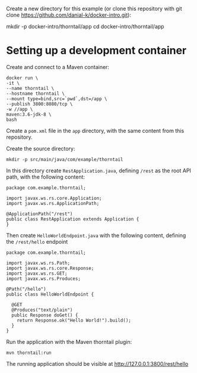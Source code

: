 Create a new directory for this example (or clone this repository with git clone https://github.com/danial-k/docker-intro.git):

mkdir -p docker-intro/thorntail/app cd docker-intro/thorntail/app

# Setting up a development container
Create and connect to a Maven container:
```
docker run \
-it \
--name thorntail \
--hostname thorntail \
--mount type=bind,src=`pwd`,dst=/app \
--publish 3800:8080/tcp \
-w //app \
maven:3.6-jdk-8 \
bash
```

Create a ```pom.xml``` file in the ```app``` directory, with the same content from this repository.

Create the source directory:
```
mkdir -p src/main/java/com/example/thorntail
```

In this directory create ```RestApplication.java```, defining ```/rest``` as the root API path, with the following content:
```
package com.example.thorntail;

import javax.ws.rs.core.Application;
import javax.ws.rs.ApplicationPath;

@ApplicationPath("/rest")
public class RestApplication extends Application {
}
```

Then create ```HelloWorldEndpoint.java``` with the following content, defining the ```/rest/hello``` endpoint

```
package com.example.thorntail;

import javax.ws.rs.Path;
import javax.ws.rs.core.Response;
import javax.ws.rs.GET;
import javax.ws.rs.Produces;

@Path("/hello")
public class HelloWorldEndpoint {

  @GET
  @Produces("text/plain")
  public Response doGet() {
    return Response.ok("Hello World!").build();
  }
}
```

Run the application with the Maven thorntail plugin:
```
mvn thorntail:run
```

The running application should be visible at http://127.0.0.1:3800/rest/hello
